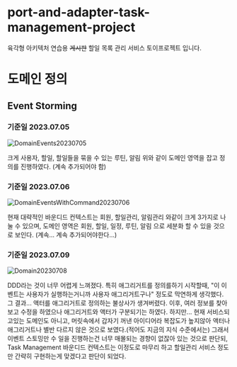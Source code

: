 # port-and-adapter-task-management-project
육각형 아키텍처 연습용 ~~게시판~~ 할일 목록 관리 서비스 토이프로젝트 입니다.



# 도메인 정의

## Event Storming 

### 기준일 2023.07.05
![DomainEvents20230705](https://github.com/Hongvengers/port-and-adapter-task-management-project/assets/66003338/ed97689b-ab3f-4421-b85d-494141acfe17)

크게
사용자, 할일, 할일들을 묶을 수 있는 루틴, 알림
위와 같이 도메인 영역을 잡고 정의를 진행하였다. (계속 추가되어야 함)


### 기준일 2023.07.06
![DomainEventsWithCommand20230706](https://github.com/Hongvengers/port-and-adapter-task-management-project/assets/66003338/c8475853-0b5b-408b-9736-89ec5a90f461)

현재 대략적인 바운디드 컨텍스트는
회원, 할일관리, 알림관리 와같이 크게 3가지로 나눌 수 있으며,
도메인 영역은 회원, 할일, 일정, 루틴, 알림 으로 세분화 할 수 있을 것으로 보인다.
(계속... 계속 추가되어야한다...)


### 기준일 2023.07.09
![Domain20230708](https://github.com/Hongvengers/port-and-adapter-task-management-project/assets/66003338/d42596a1-d3ed-4a3d-a48f-744a4afdb00e)

DDD라는 것이 너무 어렵게 느껴졌다.
특히 애그리거트를 정의를하기 시작할때, "이 이벤트는 사용자가 실행하는거니까 사용자 애그리거트구나" 정도로 막연하게 생각했다.
그 결과... 액터를 애그리거트로 정의하는 불상사가 생겨버렸다.
이후, 여러 정보를 찾아보고 수정을 하였으나 애그리거트와 액터가 구분되기는 하였다.
하지만... 현재 서비스되고있는 도메인도 아니고, 머릿속에서 갑자기 꺼낸 아이디어라 복잡도가 높지않아 액터나 애그리거트나 별반 다르지 않은 것으로 보였다.(적어도 지금의 지식 수준에서는)
그래서 이벤트 스토밍만 수 일을 진행하는건 너무 매몰되는 경향이 없잖아 있는 것으로 판단되, Task Management 바운디드 컨텍스트는 이정도로 마무리 하고 할일관리 서비스 정도만 간략히 구현하는게 맞겠다고 판단이 되었다.

